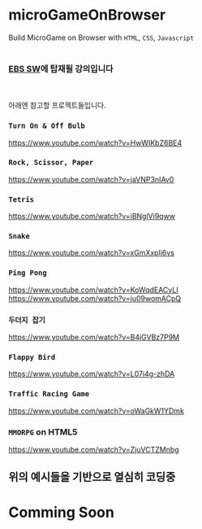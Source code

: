 # microGameOnBrowser
Build MicroGame on Browser with `HTML`, `CSS`, `Javascript`
 <br><br>
### [EBS SW](https://www.ebssw.kr/)에 탑재될 강의입니다    
<br><br>
아래엔 참고할 프로젝트들입니다.  
### `Turn On & Off Bulb`
https://www.youtube.com/watch?v=HwWIKbZ6BE4

### `Rock, Scissor, Paper`
https://www.youtube.com/watch?v=jaVNP3nIAv0

### `Tetris`
https://www.youtube.com/watch?v=iBNglVi9qww

### `Snake`
https://www.youtube.com/watch?v=xGmXxpIj6vs

### `Ping Pong`
https://www.youtube.com/watch?v=KoWqdEACyLI  
https://www.youtube.com/watch?v=ju09womACpQ

### `두더지 잡기`
https://www.youtube.com/watch?v=B4jGVBz7P9M

### `Flappy Bird`
https://www.youtube.com/watch?v=L07i4g-zhDA

### `Traffic Racing Game`
https://www.youtube.com/watch?v=oWaGkW1YDmk


### `MMORPG` on HTML5
https://www.youtube.com/watch?v=ZjuVCTZMnbg


## 위의 예시들을 기반으로 열심히 코딩중

# Comming Soon

